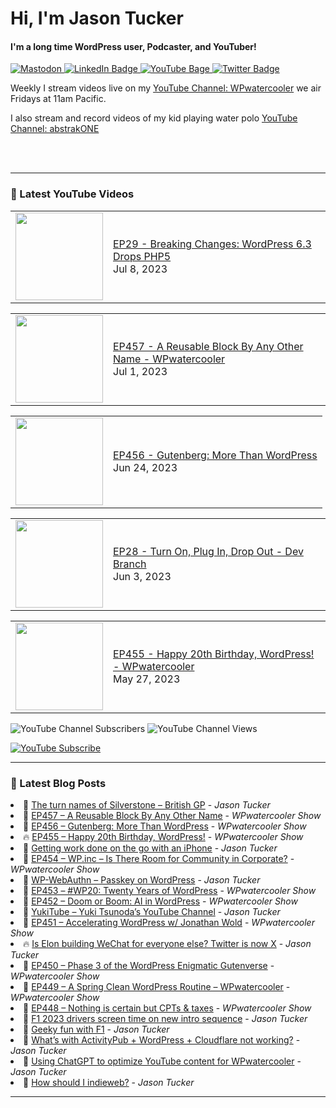# Hi, I'm Jason Tucker

#### I'm a long time WordPress user, Podcaster, and YouTuber!

<div id="badges">
  <a href="https://simian.rodeo/@jasontucker">
<img alt="Mastodon" src="https://img.shields.io/mastodon/follow/109265629430158597?domain=https%3A%2F%2Fsimian.rodeo&label=Follow%20%40jasontucker%40simianrodeo%20on%20Mastodon&logo=mastodon&style=for-the-badge">
  </a>
  <a href="https://linkedin.com/in/jasontucker">
    <img src="https://img.shields.io/badge/LinkedIn-blue?style=for-the-badge&logo=linkedin&logoColor=white" alt="LinkedIn Badge"/>
  </a>
  <a href="https://youtube.com/wpwatercooler">
    <img src="https://img.shields.io/youtube/channel/views/UCJwt6pUOwhJgmcJ9j-uS5Jw?label=YouTube&logo=YOUTUBE&style=for-the-badge" alt="YouTube Bage">
  </a>
  <a href="https://twitter.com/jasontucker">
    <img src="https://img.shields.io/badge/Twitter-grey?style=for-the-badge&logo=twitter&logoColor=white" alt="Twitter Badge"/>
  </a>
</div>


Weekly I stream videos live on my [YouTube Channel: WPwatercooler](https://youtube.com/wpwatercooler) we air Fridays at 11am Pacific.

I also stream and record videos of my kid playing water polo [YouTube Channel: abstrakONE](https://youtube.com/abstrakone)



<br />
<br />

---

### 🎥 Latest YouTube Videos

<!-- YOUTUBE:START --><table><tr><td><a href="https://www.youtube.com/watch?v=zMWDjWx9qQk"><img width="140px" src="https://i.ytimg.com/vi/zMWDjWx9qQk/mqdefault.jpg"></a></td>
<td><a href="https://www.youtube.com/watch?v=zMWDjWx9qQk">EP29 - Breaking Changes: WordPress 6.3 Drops PHP5</a><br/>Jul 8, 2023</td></tr></table>
<table><tr><td><a href="https://www.youtube.com/watch?v=5thQ9fxyzH4"><img width="140px" src="https://i.ytimg.com/vi/5thQ9fxyzH4/mqdefault.jpg"></a></td>
<td><a href="https://www.youtube.com/watch?v=5thQ9fxyzH4">EP457 - A Reusable Block By Any Other Name - WPwatercooler</a><br/>Jul 1, 2023</td></tr></table>
<table><tr><td><a href="https://www.youtube.com/watch?v=lH9J8kD2fEU"><img width="140px" src="https://i.ytimg.com/vi/lH9J8kD2fEU/mqdefault.jpg"></a></td>
<td><a href="https://www.youtube.com/watch?v=lH9J8kD2fEU">EP456 - Gutenberg: More Than WordPress</a><br/>Jun 24, 2023</td></tr></table>
<table><tr><td><a href="https://www.youtube.com/watch?v=OsoCink9K9Y"><img width="140px" src="https://i.ytimg.com/vi/OsoCink9K9Y/mqdefault.jpg"></a></td>
<td><a href="https://www.youtube.com/watch?v=OsoCink9K9Y">EP28 - Turn On, Plug In, Drop Out - Dev Branch</a><br/>Jun 3, 2023</td></tr></table>
<table><tr><td><a href="https://www.youtube.com/watch?v=PO-r0aSW6qk"><img width="140px" src="https://i.ytimg.com/vi/PO-r0aSW6qk/mqdefault.jpg"></a></td>
<td><a href="https://www.youtube.com/watch?v=PO-r0aSW6qk">EP455 - Happy 20th Birthday, WordPress! - WPwatercooler</a><br/>May 27, 2023</td></tr></table>
<!-- YOUTUBE:END -->


![YouTube Channel Subscribers](https://img.shields.io/youtube/channel/subscribers/UCJwt6pUOwhJgmcJ9j-uS5Jw?style=social)
![YouTube Channel Views](https://img.shields.io/youtube/channel/views/UCJwt6pUOwhJgmcJ9j-uS5Jw?style=social)
<br />

[![YouTube Subscribe](https://img.shields.io/badge/YouTube_@wpwatercooler-SUBSCRIBE-red?logo=youtube&style=for-the-badge&logoColor=red)](https://www.youtube.com/wpwatercooler?sub_confirmation=1) 




---

### 📑 Latest Blog Posts

<!-- BLOG-POST-LIST:START --><li>🚀 <a href='https://jasontucker.blog/14735/the-turn-names-of-silverstone-british-gp'>The turn names of Silverstone – British GP</a> - <em>Jason Tucker</em></li><li>💫 <a href='https://wpwatercooler.com/wpwatercooler/ep457-a-reusable-block-by-any-other-name/'>EP457 – A Reusable Block By Any Other Name</a> - <em>WPwatercooler Show</em></li><li>🚀 <a href='https://wpwatercooler.com/wpwatercooler/ep456-gutenberg-more-than-wordpress/'>EP456 – Gutenberg: More Than WordPress</a> - <em>WPwatercooler Show</em></li><li>🔥 <a href='https://wpwatercooler.com/wpwatercooler/ep455-happy-20th-birthday-wordpress/'>EP455 – Happy 20th Birthday, WordPress!</a> - <em>WPwatercooler Show</em></li><li>💫 <a href='https://jasontucker.blog/14649/getting-work-done-on-the-go-with-an-iphone'>Getting work done on the go with an iPhone</a> - <em>Jason Tucker</em></li><li>💯 <a href='https://wpwatercooler.com/wpwatercooler/ep454-wp-inc-is-there-room-for-community-in-corporate/'>EP454 – WP.inc – Is There Room for Community in Corporate?</a> - <em>WPwatercooler Show</em></li><li>🚀 <a href='https://jasontucker.blog/14616/wp-webauthn-passkey-on-wordpress'>WP-WebAuthn – Passkey on WordPress</a> - <em>Jason Tucker</em></li><li>💫 <a href='https://wpwatercooler.com/wpwatercooler/ep453-wp20-twenty-years-of-wordpress/'>EP453 – #WP20: Twenty Years of WordPress</a> - <em>WPwatercooler Show</em></li><li>💯 <a href='https://wpwatercooler.com/wpwatercooler/ep452-doom-or-boom-ai-in-wordpress/'>EP452 – Doom or Boom: AI in WordPress</a> - <em>WPwatercooler Show</em></li><li>🚀 <a href='https://jasontucker.blog/14565/yukitube-yuki-tsunodas-youtube-channel'>YukiTube – Yuki Tsunoda’s YouTube Channel</a> - <em>Jason Tucker</em></li><li>💫 <a href='https://wpwatercooler.com/wpwatercooler/ep451-accelerating-wordpress-w-jonathan-wold/'>EP451 – Accelerating WordPress w/ Jonathan Wold</a> - <em>WPwatercooler Show</em></li><li>🔥 <a href='https://jasontucker.blog/14547/is-elon-building-wechat-for-everyone-else-twitter-is-now-x'>Is Elon building WeChat for everyone else? Twitter is now X</a> - <em>Jason Tucker</em></li><li>💯 <a href='https://wpwatercooler.com/wpwatercooler/ep450-phase-3-of-the-wordpress-enigmatic-gutenverse/'>EP450 – Phase 3 of the WordPress Enigmatic Gutenverse</a> - <em>WPwatercooler Show</em></li><li>🚀 <a href='https://wpwatercooler.com/wpwatercooler/ep449-a-spring-clean-wordpress-routine-wpwatercooler/'>EP449 – A Spring Clean WordPress Routine – WPwatercooler</a> - <em>WPwatercooler Show</em></li><li>💫 <a href='https://wpwatercooler.com/wpwatercooler/ep448-nothing-is-certain-but-cpts-taxes/'>EP448 – Nothing is certain but CPTs &amp; taxes</a> - <em>WPwatercooler Show</em></li><li>🌮 <a href='https://jasontucker.blog/14443/f1-2023-drivers-screen-time-on-new-intro-sequence'>F1 2023 drivers screen time on new intro sequence</a> - <em>Jason Tucker</em></li><li>🚀 <a href='https://jasontucker.blog/14399/geeky-fun-with-f1'>Geeky fun with F1</a> - <em>Jason Tucker</em></li><li>🚀 <a href='https://jasontucker.blog/14308/whats-with-activitypub-wordpress-cloudflare-not-working'>What’s with ActivityPub + WordPress + Cloudflare not working?</a> - <em>Jason Tucker</em></li><li>🌮 <a href='https://jasontucker.blog/14252/using-chatgpt-to-optimize-youtube-content-for-wpwatercooler'>Using ChatGPT to optimize YouTube content for WPwatercooler</a> - <em>Jason Tucker</em></li><li>💯 <a href='https://jasontucker.blog/14193/how-should-i-indieweb'>How should I indieweb?</a> - <em>Jason Tucker</em></li><!-- BLOG-POST-LIST:END -->


---
